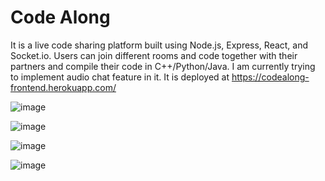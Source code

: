 # Code Along
It is a live code sharing platform built using Node.js, Express, React, and Socket.io. Users can join different rooms and code together with their partners and compile their code in C++/Python/Java. I am currently trying to implement audio chat feature in it. It is deployed at https://codealong-frontend.herokuapp.com/

![image](https://user-images.githubusercontent.com/63255932/122105735-bed33280-ce36-11eb-8abc-0b90c2565b4a.png)

![image](https://user-images.githubusercontent.com/63255932/122106073-170a3480-ce37-11eb-9842-7fb60536c859.png)

![image](https://user-images.githubusercontent.com/63255932/122106226-46b93c80-ce37-11eb-9aa0-527d2e60be9f.png)

![image](https://user-images.githubusercontent.com/63255932/122106308-60f31a80-ce37-11eb-9928-e24d50cd93e7.png)



